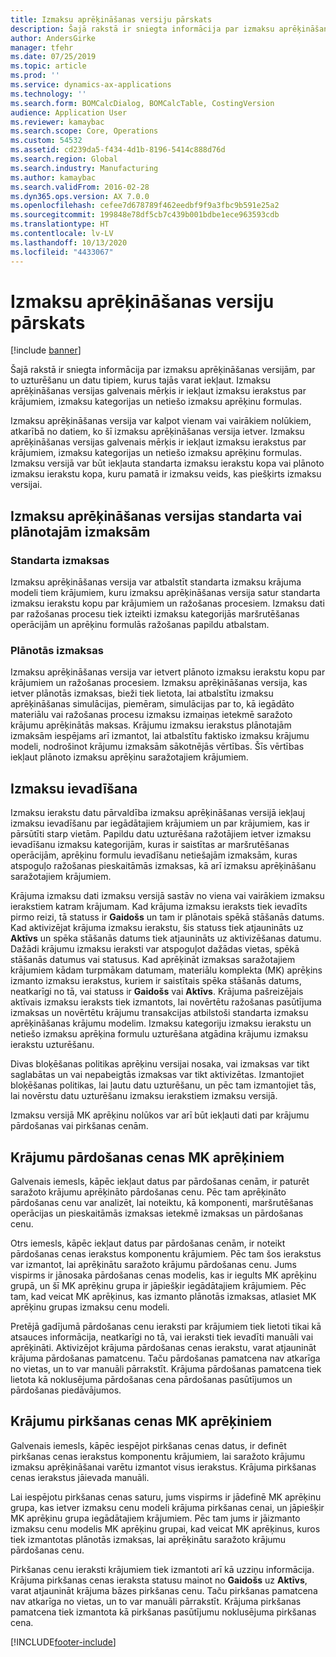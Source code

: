 ```yaml
---
title: Izmaksu aprēķināšanas versiju pārskats
description: Šajā rakstā ir sniegta informācija par izmaksu aprēķināšanas versijām, par to uzturēšanu un datu tipiem, kurus tajās varat iekļaut. Izmaksu aprēķināšanas versijas galvenais mērķis ir iekļaut izmaksu ierakstus par krājumiem, izmaksu kategorijas un netiešo izmaksu aprēķinu formulas.
author: AndersGirke
manager: tfehr
ms.date: 07/25/2019
ms.topic: article
ms.prod: ''
ms.service: dynamics-ax-applications
ms.technology: ''
ms.search.form: BOMCalcDialog, BOMCalcTable, CostingVersion
audience: Application User
ms.reviewer: kamaybac
ms.search.scope: Core, Operations
ms.custom: 54532
ms.assetid: cd239da5-f434-4d1b-8196-5414c888d76d
ms.search.region: Global
ms.search.industry: Manufacturing
ms.author: kamaybac
ms.search.validFrom: 2016-02-28
ms.dyn365.ops.version: AX 7.0.0
ms.openlocfilehash: cefee7d678789f462eedbf9f9a3fbc9b591e25a2
ms.sourcegitcommit: 199848e78df5cb7c439b001bdbe1ece963593cdb
ms.translationtype: HT
ms.contentlocale: lv-LV
ms.lasthandoff: 10/13/2020
ms.locfileid: "4433067"
---
```

# <a name="costing-versions-overview"></a>Izmaksu aprēķināšanas versiju pārskats

[!include [banner](../includes/banner.md)]

Šajā rakstā ir sniegta informācija par izmaksu aprēķināšanas versijām, par to uzturēšanu un datu tipiem, kurus tajās varat iekļaut. Izmaksu aprēķināšanas versijas galvenais mērķis ir iekļaut izmaksu ierakstus par krājumiem, izmaksu kategorijas un netiešo izmaksu aprēķinu formulas.

Izmaksu aprēķināšanas versija var kalpot vienam vai vairākiem nolūkiem, atkarībā no datiem, ko šī izmaksu aprēķināšanas versija ietver. Izmaksu aprēķināšanas versijas galvenais mērķis ir iekļaut izmaksu ierakstus par krājumiem, izmaksu kategorijas un netiešo izmaksu aprēķinu formulas. Izmaksu versijā var būt iekļauta standarta izmaksu ierakstu kopa vai plānoto izmaksu ierakstu kopa, kuru pamatā ir izmaksu veids, kas piešķirts izmaksu versijai.

## <a name="costing-versions-for-standard-or-planned-costs"></a>Izmaksu aprēķināšanas versijas standarta vai plānotajām izmaksām
### <a name="standard-costs"></a>Standarta izmaksas

Izmaksu aprēķināšanas versija var atbalstīt standarta izmaksu krājuma modeli tiem krājumiem, kuru izmaksu aprēķināšanas versija satur standarta izmaksu ierakstu kopu par krājumiem un ražošanas procesiem. Izmaksu dati par ražošanas procesu tiek izteikti izmaksu kategorijās maršrutēšanas operācijām un aprēķinu formulās ražošanas papildu atbalstam.

### <a name="planned-costs"></a>Plānotās izmaksas

Izmaksu aprēķināšanas versija var ietvert plānoto izmaksu ierakstu kopu par krājumiem un ražošanas procesiem. Izmaksu aprēķināšanas versija, kas ietver plānotās izmaksas, bieži tiek lietota, lai atbalstītu izmaksu aprēķināšanas simulācijas, piemēram, simulācijas par to, kā iegādāto materiālu vai ražošanas procesu izmaksu izmaiņas ietekmē saražoto krājumu aprēķinātās maksas. Krājumu izmaksu ierakstus plānotajām izmaksām iespējams arī izmantot, lai atbalstītu faktisko izmaksu krājumu modeli, nodrošinot krājumu izmaksām sākotnējās vērtības. Šīs vērtības iekļaut plānoto izmaksu aprēķinu saražotajiem krājumiem.

## <a name="entering-costs"></a>Izmaksu ievadīšana
Izmaksu ierakstu datu pārvaldība izmaksu aprēķināšanas versijā iekļauj izmaksu ievadīšanu par iegādātajiem krājumiem un par krājumiem, kas ir pārsūtīti starp vietām. Papildu datu uzturēšana ražotājiem ietver izmaksu ievadīšanu izmaksu kategorijām, kuras ir saistītas ar maršrutēšanas operācijām, aprēķinu formulu ievadīšanu netiešajām izmaksām, kuras atspoguļo ražošanas pieskaitāmās izmaksas, kā arī izmaksu aprēķināšanu saražotajiem krājumiem. 

Krājuma izmaksu dati izmaksu versijā sastāv no viena vai vairākiem izmaksu ierakstiem katram krājumam. Kad krājuma izmaksu ieraksts tiek ievadīts pirmo reizi, tā statuss ir **Gaidošs** un tam ir plānotais spēkā stāšanās datums. Kad aktivizējat krājuma izmaksu ierakstu, šis statuss tiek atjaunināts uz **Aktīvs** un spēka stāšanās datums tiek atjaunināts uz aktivizēšanas datumu. Dažādi krājumu izmaksu ieraksti var atspoguļot dažādas vietas, spēkā stāšanās datumus vai statusus. Kad aprēķināt izmaksas saražotajiem krājumiem kādam turpmākam datumam, materiālu komplekta (MK) aprēķins izmanto izmaksu ierakstus, kuriem ir saistītais spēka stāšanās datums, neatkarīgi no tā, vai statuss ir **Gaidošs** vai **Aktīvs**. Krājuma pašreizējais aktīvais izmaksu ieraksts tiek izmantots, lai novērtētu ražošanas pasūtījuma izmaksas un novērtētu krājumu transakcijas atbilstoši standarta izmaksu aprēķināšanas krājumu modelim. Izmaksu kategoriju izmaksu ierakstu un netiešo izmaksu aprēķina formulu uzturēšana atgādina krājumu izmaksu ierakstu uzturēšanu. 

Divas bloķēšanas politikas aprēķinu versijai nosaka, vai izmaksas var tikt saglabātas un vai nepabeigtās izmaksas var tikt aktivizētas. Izmantojiet bloķēšanas politikas, lai ļautu datu uzturēšanu, un pēc tam izmantojiet tās, lai novērstu datu uzturēšanu izmaksu ierakstiem izmaksu versijā. 

Izmaksu versijā MK aprēķinu nolūkos var arī būt iekļauti dati par krājumu pārdošanas vai pirkšanas cenām.

## <a name="item-sales-prices-for-bom-calculations"></a>Krājumu pārdošanas cenas MK aprēķiniem
Galvenais iemesls, kāpēc iekļaut datus par pārdošanas cenām, ir paturēt saražoto krājumu aprēķināto pārdošanas cenu. Pēc tam aprēķināto pārdošanas cenu var analizēt, lai noteiktu, kā komponenti, maršrutēšanas operācijas un pieskaitāmās izmaksas ietekmē izmaksas un pārdošanas cenu. 

Otrs iemesls, kāpēc iekļaut datus par pārdošanas cenām, ir noteikt pārdošanas cenas ierakstus komponentu krājumiem. Pēc tam šos ierakstus var izmantot, lai aprēķinātu saražoto krājumu pārdošanas cenu. Jums vispirms ir jānosaka pārdošanas cenas modelis, kas ir iegults MK aprēķinu grupā, un šī MK aprēķinu grupa ir jāpiešķir iegādātajiem krājumiem. Pēc tam, kad veicat MK aprēķinus, kas izmanto plānotās izmaksas, atlasiet MK aprēķinu grupas izmaksu cenu modeli. 

Pretējā gadījumā pārdošanas cenu ieraksti par krājumiem tiek lietoti tikai kā atsauces informācija, neatkarīgi no tā, vai ieraksti tiek ievadīti manuāli vai aprēķināti. Aktivizējot krājuma pārdošanas cenas ierakstu, varat atjaunināt krājuma pārdošanas pamatcenu. Taču pārdošanas pamatcena nav atkarīga no vietas, un to var manuāli pārrakstīt. Krājuma pārdošanas pamatcena tiek lietota kā noklusējuma pārdošanas cena pārdošanas pasūtījumos un pārdošanas piedāvājumos.

## <a name="item-purchase-prices-for-bom-calculations"></a>Krājumu pirkšanas cenas MK aprēķiniem
Galvenais iemesls, kāpēc iespējot pirkšanas cenas datus, ir definēt pirkšanas cenas ierakstus komponentu krājumiem, lai saražoto krājumu izmaksu aprēķināšanai varētu izmantot visus ierakstus. Krājuma pirkšanas cenas ierakstus jāievada manuāli. 

Lai iespējotu pirkšanas cenas saturu, jums vispirms ir jādefinē MK aprēķinu grupa, kas ietver izmaksu cenu modeli krājuma pirkšanas cenai, un jāpiešķir MK aprēķinu grupa iegādātajiem krājumiem. Pēc tam jums ir jāizmanto izmaksu cenu modelis MK aprēķinu grupai, kad veicat MK aprēķinus, kuros tiek izmantotas plānotās izmaksas, lai aprēķinātu saražoto krājumu pārdošanas cenu. 

Pirkšanas cenu ieraksti krājumiem tiek izmantoti arī kā uzziņu informācija. Krājuma pirkšanas cenas ieraksta statusu mainot no **Gaidošs** uz **Aktīvs**, varat atjaunināt krājuma bāzes pirkšanas cenu. Taču pirkšanas pamatcena nav atkarīga no vietas, un to var manuāli pārrakstīt. Krājuma pirkšanas pamatcena tiek izmantota kā pirkšanas pasūtījumu noklusējuma pirkšanas cena.





[!INCLUDE[footer-include](../../includes/footer-banner.md)]
